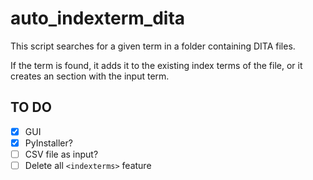 # auto_indexterm_dita

This script searches for a given term in a folder containing DITA files.

If the term is found, it adds it to the existing index terms of the file, or it creates an <indexterm> section with the input term.

## TO DO
- [X] GUI
- [X] PyInstaller?
- [ ] CSV file as input?
- [ ] Delete all ```<indexterms>```  feature
